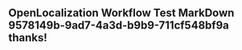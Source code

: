 <properties
ms.topic="hero-topic"
ms.test1="hero-topic"
ms.test2="test"/>

## OpenLocalization Workflow Test MarkDown 9578149b-9ad7-4a3d-b9b9-711cf548bf9a thanks!
